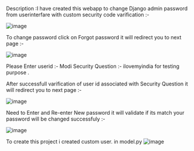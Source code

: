 Description :I have created this webapp to change Django admin password from userinterfare with custom security code varification :-

![image](https://user-images.githubusercontent.com/107532268/198849774-de3b4d61-bea7-40db-a783-85b1212f164a.png)

To change password click on Forgot password  it will redirect you to next page :-

![image](https://user-images.githubusercontent.com/107532268/198849831-1472686d-5ca1-48d8-9c10-9ab15d4d3535.png)

Please Enter userid :- Modi Security Question :-  ilovemyindia for testing purpose .

After successfull varification of user id associated with Security Question it will redirect you to next page :-

![image](https://user-images.githubusercontent.com/107532268/198849924-83809c9a-2b32-4854-84e1-cea527e186d1.png)

Need to Enter and Re-enter New password it will validate if its match your password will be changed successfuly :-

![image](https://user-images.githubusercontent.com/107532268/198849989-bdd04e5c-8270-4f4b-82fd-dfa98c8d4cdc.png)

To create this project i created custom user. in model.py 
![image](https://user-images.githubusercontent.com/107532268/198850043-becbe1b7-31aa-4edc-b606-3879c420ab2a.png)



